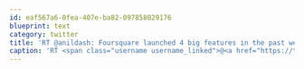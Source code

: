 ```yaml
---
id: eaf567a6-0fea-407e-ba82-097858029176
blueprint: text
category: twitter
title: 'RT @anildash: Foursquare launched 4 big features in the past week. Facebook Places just took a dirt nap after a full year of doing nothi ...'
caption: 'RT <span class="username username_linked">@<a href="https://twitter.com/anildash" title="anildash">anildash</a></span>: Foursquare launched 4 big features in the past week. Facebook Places just took a dirt nap after a full year of doing nothi ...'
---
```

